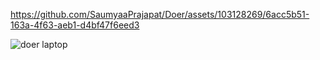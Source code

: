 https://github.com/SaumyaaPrajapat/Doer/assets/103128269/6acc5b51-163a-4f63-aeb1-d4bf47f6eed3

![doer laptop](https://github.com/SaumyaaPrajapat/Doer/assets/103128269/91d5bd71-dc48-4c71-a254-9a83e1360d74)


